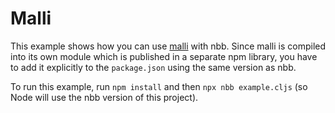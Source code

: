 # Malli

This example shows how you can use [malli](https://github.com/metosin/malli)
with nbb. Since malli is compiled into its own module which is published in a
separate npm library, you have to add it explicitly to the `package.json` using
the same version as nbb.

To run this example, run `npm install` and then `npx nbb
example.cljs` (so Node will use the nbb version of this project).

